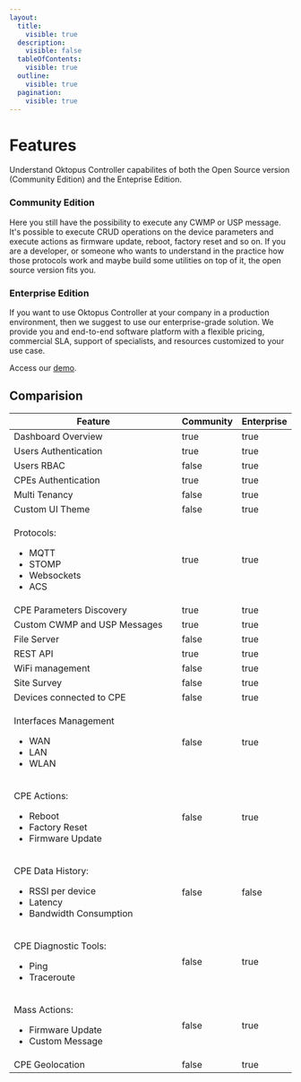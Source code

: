 ```yaml
---
layout:
  title:
    visible: true
  description:
    visible: false
  tableOfContents:
    visible: true
  outline:
    visible: true
  pagination:
    visible: true
---
```


# Features

Understand Oktopus Controller capabilites of both the Open Source version (Community Edition) and the Enteprise Edition.

### Community Edition

Here you still have the possibility to execute any CWMP or USP message. It's possible to execute CRUD operations on the device parameters and execute actions as firmware update, reboot, factory reset and so on. If you are a developer, or someone who wants to understand in the practice how those protocols work and maybe build  some utilities on top of it, the open source version fits you.

### Enterprise Edition

If you want to use Oktopus Controller at your company in a production environment, then we suggest to use our enterprise-grade solution. We provide you and end-to-end software platform with a flexible pricing, commercial SLA, support of specialists, and resources customized to your use case.&#x20;

Access our [demo](https://demo.oktopus.app.br).

## Comparision

<table><thead><tr><th width="311">Feature</th><th data-type="checkbox">Community</th><th data-type="checkbox">Enterprise</th></tr></thead><tbody><tr><td>Dashboard Overview</td><td>true</td><td>true</td></tr><tr><td>Users Authentication</td><td>true</td><td>true</td></tr><tr><td>Users RBAC</td><td>false</td><td>true</td></tr><tr><td>CPEs Authentication</td><td>true</td><td>true</td></tr><tr><td>Multi Tenancy</td><td>false</td><td>true</td></tr><tr><td>Custom UI Theme</td><td>false</td><td>true</td></tr><tr><td><p>Protocols:</p><ul><li>MQTT</li><li>STOMP</li><li>Websockets</li><li>ACS</li></ul></td><td>true</td><td>true</td></tr><tr><td>CPE Parameters Discovery</td><td>true</td><td>true</td></tr><tr><td>Custom CWMP and USP Messages</td><td>true</td><td>true</td></tr><tr><td>File Server</td><td>false</td><td>true</td></tr><tr><td>REST API</td><td>true</td><td>true</td></tr><tr><td>WiFi management</td><td>false</td><td>true</td></tr><tr><td>Site Survey</td><td>false</td><td>true</td></tr><tr><td>Devices connected to CPE</td><td>false</td><td>true</td></tr><tr><td><p>Interfaces Management</p><ul><li>WAN</li><li>LAN</li><li>WLAN</li></ul></td><td>false</td><td>true</td></tr><tr><td><p>CPE Actions:</p><ul><li>Reboot</li><li>Factory Reset</li><li>Firmware Update</li></ul></td><td>false</td><td>true</td></tr><tr><td><p>CPE Data History:</p><ul><li>RSSI per device</li><li>Latency</li><li>Bandwidth Consumption</li></ul></td><td>false</td><td>false</td></tr><tr><td><p>CPE Diagnostic Tools:</p><ul><li>Ping</li><li>Traceroute</li></ul></td><td>false</td><td>true</td></tr><tr><td><p>Mass Actions:</p><ul><li>Firmware Update</li><li>Custom Message</li></ul></td><td>false</td><td>true</td></tr><tr><td>CPE Geolocation</td><td>false</td><td>true</td></tr></tbody></table>

